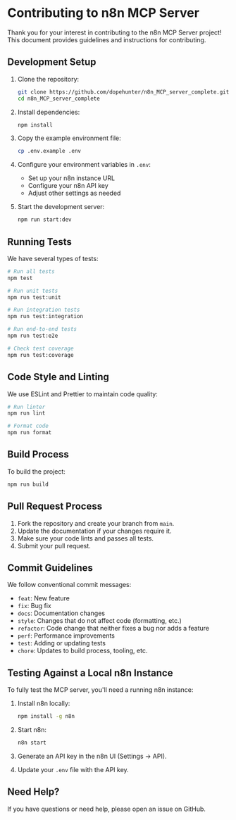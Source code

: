 # Contributing to n8n MCP Server

Thank you for your interest in contributing to the n8n MCP Server project! This document provides guidelines and instructions for contributing.

## Development Setup

1. Clone the repository:
   ```bash
   git clone https://github.com/dopehunter/n8n_MCP_server_complete.git
   cd n8n_MCP_server_complete
   ```

2. Install dependencies:
   ```bash
   npm install
   ```

3. Copy the example environment file:
   ```bash
   cp .env.example .env
   ```

4. Configure your environment variables in `.env`:
   - Set up your n8n instance URL
   - Configure your n8n API key
   - Adjust other settings as needed

5. Start the development server:
   ```bash
   npm run start:dev
   ```

## Running Tests

We have several types of tests:

```bash
# Run all tests
npm test

# Run unit tests
npm run test:unit

# Run integration tests
npm run test:integration

# Run end-to-end tests
npm run test:e2e

# Check test coverage
npm run test:coverage
```

## Code Style and Linting

We use ESLint and Prettier to maintain code quality:

```bash
# Run linter
npm run lint

# Format code
npm run format
```

## Build Process

To build the project:

```bash
npm run build
```

## Pull Request Process

1. Fork the repository and create your branch from `main`.
2. Update the documentation if your changes require it.
3. Make sure your code lints and passes all tests.
4. Submit your pull request.

## Commit Guidelines

We follow conventional commit messages:

- `feat`: New feature
- `fix`: Bug fix
- `docs`: Documentation changes
- `style`: Changes that do not affect code (formatting, etc.)
- `refactor`: Code change that neither fixes a bug nor adds a feature
- `perf`: Performance improvements
- `test`: Adding or updating tests
- `chore`: Updates to build process, tooling, etc.

## Testing Against a Local n8n Instance

To fully test the MCP server, you'll need a running n8n instance:

1. Install n8n locally:
   ```bash
   npm install -g n8n
   ```

2. Start n8n:
   ```bash
   n8n start
   ```

3. Generate an API key in the n8n UI (Settings → API).

4. Update your `.env` file with the API key.

## Need Help?

If you have questions or need help, please open an issue on GitHub. 
